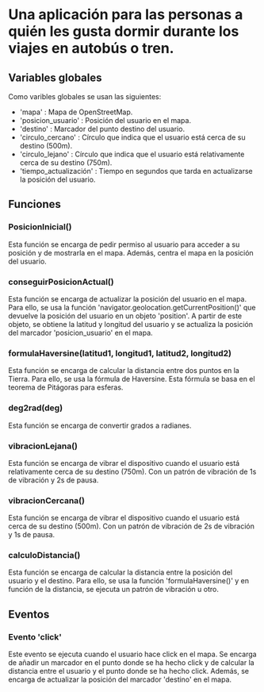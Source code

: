 # Una aplicación para las personas a quién les gusta dormir durante los viajes en autobús o tren.

## Variables globales
Como varibles globales se usan las siguientes:
* 'mapa' : Mapa de OpenStreetMap.
* 'posicion_usuario' : Posición del usuario en el mapa.
* 'destino' : Marcador del punto destino del usuario.
* 'circulo_cercano' : Círculo que indica que el usuario está cerca de su destino (500m).
* 'circulo_lejano' : Círculo que indica que el usuario está relativamente cerca de su destino (750m).
* 'tiempo_actualización' : Tiempo en segundos que tarda en actualizarse la posición del usuario.

## Funciones

### PosicionInicial()
Esta función se encarga de pedir permiso al usuario para acceder a su posición y de mostrarla en el mapa. Además, centra el mapa en la posición del usuario.

### conseguirPosicionActual()
Esta función se encarga de actualizar la posición del usuario en el mapa. Para ello, se usa la función 'navigator.geolocation.getCurrentPosition()' que devuelve la posición del usuario en un objeto 'position'. A partir de este objeto, se obtiene la latitud y longitud del usuario y se actualiza la posición del marcador 'posicion_usuario' en el mapa.

### formulaHaversine(latitud1, longitud1, latitud2, longitud2)
Esta función se encarga de calcular la distancia entre dos puntos en la Tierra. Para ello, se usa la fórmula de Haversine. Esta fórmula se basa en el teorema de Pitágoras para esferas.

### deg2rad(deg)
Esta función se encarga de convertir grados a radianes.

### vibracionLejana()
Esta función se encarga de vibrar el dispositivo cuando el usuario está relativamente cerca de su destino (750m). Con un patrón de vibración de 1s de vibración y 2s de pausa.

### vibracionCercana()
Esta función se encarga de vibrar el dispositivo cuando el usuario está cerca de su destino (500m). Con un patrón de vibración de 2s de vibración y 1s de pausa.

### calculoDistancia()
Esta función se encarga de calcular la distancia entre la posición del usuario y el destino. Para ello, se usa la función 'formulaHaversine()' y en función de la distancia, se ejecuta un patrón de vibración u otro.

## Eventos

### Evento 'click'
Este evento se ejecuta cuando el usuario hace click en el mapa. Se encarga de añadir un marcador en el punto donde se ha hecho click y de calcular la distancia entre el usuario y el punto donde se ha hecho click. Además, se encarga de actualizar la posición del marcador 'destino' en el mapa.
